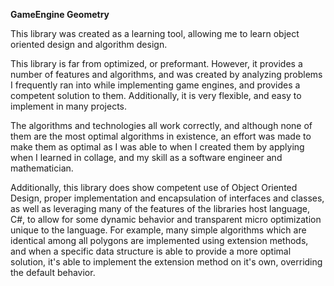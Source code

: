 **GameEngine Geometry**

This library was created as a learning tool, allowing me to learn object oriented design and algorithm design.

This library is far from optimized, or preformant. However, it provides a number of features and algorithms, and was created by analyzing problems I frequently ran into while implementing game engines, and provides a competent solution to them. Additionally, it is very flexible, and easy to implement in many projects.

The algorithms and technologies all work correctly, and although none of them are the most optimal algorithms in existence, an effort was made to make them as optimal as I was able to when I created them by applying when I learned in collage, and my skill as a software engineer and mathematician.

Additionally, this library does show competent use of Object Oriented Design, proper implementation and encapsulation of interfaces and classes, as well as leveraging many of the features of the libraries host language, C#, to allow for some dynamic behavior and transparent micro optimization unique to the language. For example, many simple algorithms which are identical among all polygons are implemented using extension methods, and when a specific data structure is able to provide a more optimal solution, it's able to implement the extension method on it's own, overriding the default behavior.
